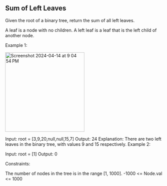 ## Sum of Left Leaves

Given the root of a binary tree, return the sum of all left leaves.

A leaf is a node with no children. A left leaf is a leaf that is the left child of another node.

 

Example 1:


<img width="253" alt="Screenshot 2024-04-14 at 9 04 54 PM" src="https://github.com/Ayushsaini20/100-Days-Of-Code/assets/73630171/f898455c-08d6-4bd0-945b-fbabcee21939">


Input: root = [3,9,20,null,null,15,7]
Output: 24
Explanation: There are two left leaves in the binary tree, with values 9 and 15 respectively.
Example 2:

Input: root = [1]
Output: 0
 

Constraints:

The number of nodes in the tree is in the range [1, 1000].
-1000 <= Node.val <= 1000
